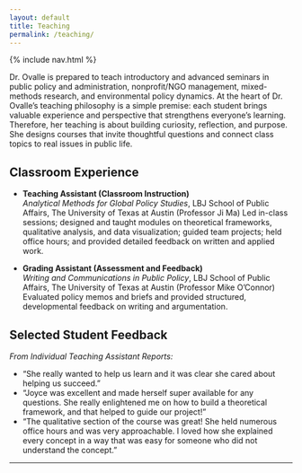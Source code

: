 ```yaml
---
layout: default
title: Teaching
permalink: /teaching/
---
```

{% include nav.html %}


Dr. Ovalle is prepared to teach introductory and advanced seminars in public policy and administration, nonprofit/NGO management, mixed-methods research, and environmental policy dynamics. At the heart of Dr. Ovalle’s teaching philosophy is a simple premise: each student brings valuable experience and perspective that strengthens everyone’s learning. Therefore, her teaching is about building curiosity, reflection, and purpose. She designs courses that invite thoughtful questions and connect class topics to real issues in public life.

## Classroom Experience

- **Teaching Assistant (Classroom Instruction)**  
  *Analytical Methods for Global Policy Studies*, LBJ School of Public Affairs, The University of Texas at Austin (Professor Ji Ma) 
  Led in-class sessions; designed and taught modules on theoretical frameworks, qualitative analysis, and data visualization; guided team projects; held office hours; and provided detailed feedback on written and applied work.

- **Grading Assistant (Assessment and Feedback)**  
  *Writing and Communications in Public Policy*, LBJ School of Public Affairs, The University of Texas at Austin (Professor Mike O’Connor) 
  Evaluated policy memos and briefs and provided structured, developmental feedback on writing and argumentation.

## Selected Student Feedback
*From Individual Teaching Assistant Reports:*

- “She really wanted to help us learn and it was clear she cared about helping us succeed.”
- “Joyce was excellent and made herself super available for any questions. She really enlightened me on how to build a theoretical framework, and that helped to guide our project!”
- “The qualitative section of the course was great! She held numerous office hours and was very approachable. I loved how she explained every concept in a way that was easy for someone who did not understand the concept.”

---
